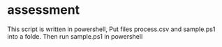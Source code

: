 # assessment

This script is written in powershell,  Put files process.csv and sample.ps1 into a folde.  Then run sample.ps1 in powershell
